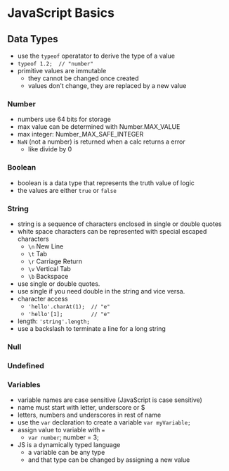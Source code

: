 # JavaScript Basics

## Data Types
  * use the `typeof` operatator to derive the type of a value
  * `typeof 1.2;  // "number"`
  * primitive values are immutable
      * they cannot be changed once created
      * values don't change, they are replaced by a new value

### Number
  * numbers use 64 bits for storage
  * max value can be determined with Number.MAX_VALUE
  * max integer: Number_MAX_SAFE_INTEGER
  * `NaN` (not a number) is returned when a calc returns a error
      * like divide by 0

### Boolean
  * boolean is a data type that represents the truth value of logic
  * the values are either `true` or `false`
### String
  * string is a sequence of characters enclosed in single or double quotes
  * white space characters can be represented with special escaped characters
      * `\n`  New Line
      * `\t`  Tab
      * `\r`  Carriage Return
      * `\v`  Vertical Tab
      * `\b`  Backspace
  * use single or double quotes.
  * use single if you need double in the string and vice versa.
  * character access
      * `'hello'.charAt(1);  // "e"`
      * `'hello'[1];         // "e"`
  * length:  `'string'.length;`
  * use a backslash to terminate a line for a long string

### Null
### Undefined
### Variables
  * variable names are case sensitive (JavaScript is case sensitive)
  * name must start with letter, underscore or $
  * letters, numbers and underscores in rest of name
  * use the `var` declaration to create a variable `var myVariable;`
  * assign value to variable with `=`
      * `var number`;
        number = 3;
  * JS is a dynamically typed language
      * a variable can be any type
      * and that type can be changed by assigning a new value
